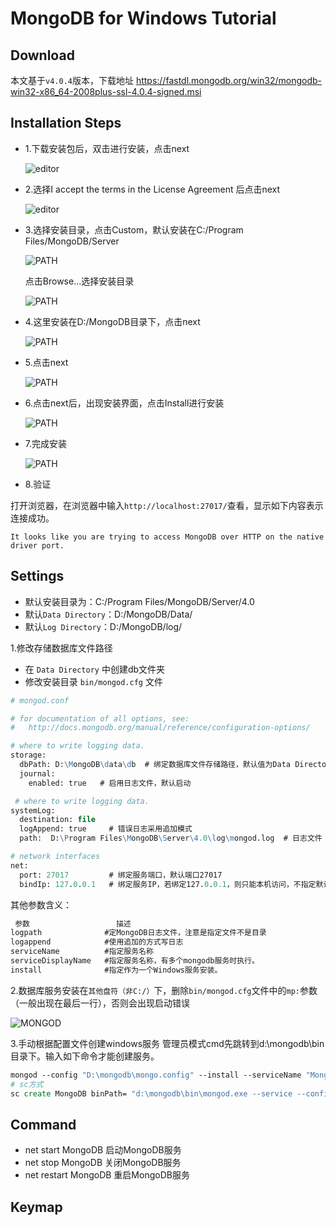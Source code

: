 # MongoDB for Windows Tutorial

## Download
本文基于`v4.0.4`版本，下载地址
https://fastdl.mongodb.org/win32/mongodb-win32-x86_64-2008plus-ssl-4.0.4-signed.msi
## Installation Steps

- 1.下载安装包后，双击进行安装，点击next

  ![editor](image/MongoDB-1.png)

- 2.选择I accept the terms in the License Agreement 后点击next
  
  ![editor](image/MongoDB-2.png)

- 3.选择安装目录，点击Custom，默认安装在C:/Program Files/MongoDB/Server

  ![PATH](image/MongoDB-3.png)
  
  点击Browse...选择安装目录
  
  ![PATH](image/MongoDB-3.1.png)

- 4.这里安装在D:/MongoDB目录下，点击next

  ![PATH](image/MongoDB-4.png)

- 5.点击next

  ![PATH](image/MongoDB-5.png)

- 6.点击next后，出现安装界面，点击Install进行安装

  ![PATH](image/MongoDB-6.png)

- 7.完成安装 

  ![PATH](image/MongoDB-7.png)
 
 - 8.验证

 打开浏览器，在浏览器中输入`http://localhost:27017/`查看，显示如下内容表示连接成功。
```
It looks like you are trying to access MongoDB over HTTP on the native driver port.
```
## Settings

- 默认安装目录为：C:/Program Files/MongoDB/Server/4.0
- 默认`Data Directory`：D:/MongoDB/Data/
- 默认`Log Directory`：D:/MongoDB/log/

1.修改存储数据库文件路径
  - 在 `Data Directory` 中创建db文件夹
  - 修改安装目录 `bin/mongod.cfg` 文件
```tcl
# mongod.conf

# for documentation of all options, see:
#   http://docs.mongodb.org/manual/reference/configuration-options/

# where to write logging data.
storage:
  dbPath: D:\MongoDB\data\db  # 绑定数据库文件存储路径，默认值为Data Directory所指定的路径
  journal:
    enabled: true   # 启用日志文件，默认启动

 # where to write logging data.
systemLog:
  destination: file
  logAppend: true     # 错误日志采用追加模式
  path:  D:\Program Files\MongoDB\Server\4.0\log\mongod.log  # 日志文件

# network interfaces
net:
  port: 27017         # 绑定服务端口，默认端口27017
  bindIp: 127.0.0.1   # 绑定服务IP，若绑定127.0.0.1，则只能本机访问，不指定默认本地所有IP
```
其他参数含义：
  ```tcl
   参数 　　　　　　　　　　　描述
 logpath              #定MongoDB日志文件，注意是指定文件不是目录
 logappend            #使用追加的方式写日志
 serviceName          #指定服务名称
 serviceDisplayName   #指定服务名称，有多个mongodb服务时执行。
 install              #指定作为一个Windows服务安装。
  ```
2.数据库服务安装在`其他盘符（非C:/）`下，删除`bin/mongod.cfg`文件中的`mp:`参数（一般出现在最后一行），否则会出现启动错误

   ![MONGOD](image/MongoDB-Settings-2.png)

3.手动根据配置文件创建windows服务
管理员模式cmd先跳转到d:\mongodb\bin目录下。输入如下命令才能创建服务。
```tcl
mongod --config "D:\mongodb\mongo.config" --install --serviceName "MongoDB"
# sc方式
sc create MongoDB binPath= "d:\mongodb\bin\mongod.exe --service --config=d:\mongodb\mongo.config"
```

## Command  
  + net start MongoDB        启动MongoDB服务
  + net stop MongoDB         关闭MongoDB服务
  + net restart MongoDB      重启MongoDB服务


## Keymap